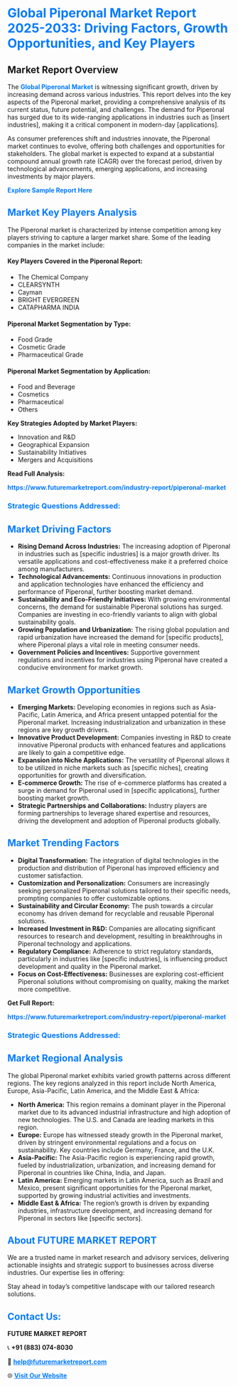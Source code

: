 <h1 style="color: #007BFF;">Global Piperonal Market Report 2025-2033: Driving Factors, Growth Opportunities, and Key Players</h1>

<section id="overview">
<h2>Market Report Overview</h2>
<p>The <a href="https://www.futuremarketreport.com/industry-report/piperonal-market" style="color: #007BFF; text-decoration: none;"><strong>Global Piperonal Market</strong></a> is witnessing significant growth, driven by increasing demand across various industries. This report delves into the key aspects of the Piperonal market, providing a comprehensive analysis of its current status, future potential, and challenges. The demand for Piperonal has surged due to its wide-ranging applications in industries such as [insert industries], making it a critical component in modern-day [applications].</p>
<p>As consumer preferences shift and industries innovate, the Piperonal market continues to evolve, offering both challenges and opportunities for stakeholders. The global market is expected to expand at a substantial compound annual growth rate (CAGR) over the forecast period, driven by technological advancements, emerging applications, and increasing investments by major players.</p>
</section>

<section id="overview">
<p><a href="https://www.futuremarketreport.com/request-sample/reportId=84957" style="color: #007BFF; text-decoration: none;"><strong>Explore Sample Report Here</strong></a></p>
</section>

<section id="key-players">
<h2 style="color: #007BFF;">Market Key Players Analysis</h2>
<p>The Piperonal market is characterized by intense competition among key players striving to capture a larger market share. Some of the leading companies in the market include:</p>
<h4>Key Players Covered in the Piperonal Report:</h4>
<ul><li>The Chemical Company</li><li>CLEARSYNTH</li><li>Cayman</li><li>BRIGHT EVERGREEN</li><li>CATAPHARMA INDIA</li></ul>
<h4>Piperonal Market Segmentation by Type:</h4>
<ul><li>Food Grade</li><li>Cosmetic Grade</li><li>Pharmaceutical Grade</li></ul>

<h4>Piperonal Market Segmentation by Application:</h4>
<ul><li>Food and Beverage</li><li>Cosmetics</li><li>Pharmaceutical</li><li>Others</li></ul>
<p><strong>Key Strategies Adopted by Market Players:</strong></p>
<ul>
<li>Innovation and R&D</li>
<li>Geographical Expansion</li>
<li>Sustainability Initiatives</li>
<li>Mergers and Acquisitions</li>
</ul>
</section>

<section>
<p><strong>Read Full Analysis: </strong></p><a href="https://www.futuremarketreport.com/industry-report/piperonal-market" style="color: #007BFF; text-decoration: none;"><strong>https://www.futuremarketreport.com/industry-report/piperonal-market</strong></a>
<h3 style="color: #007BFF;">Strategic Questions Addressed:</h3>
</section>

<section id="driving-factors">
<h2 style="color: #007BFF;">Market Driving Factors</h2>
<ul>
<li><strong>Rising Demand Across Industries:</strong> The increasing adoption of Piperonal in industries such as [specific industries] is a major growth driver. Its versatile applications and cost-effectiveness make it a preferred choice among manufacturers.</li>
<li><strong>Technological Advancements:</strong> Continuous innovations in production and application technologies have enhanced the efficiency and performance of Piperonal, further boosting market demand.</li>
<li><strong>Sustainability and Eco-Friendly Initiatives:</strong> With growing environmental concerns, the demand for sustainable Piperonal solutions has surged. Companies are investing in eco-friendly variants to align with global sustainability goals.</li>
<li><strong>Growing Population and Urbanization:</strong> The rising global population and rapid urbanization have increased the demand for [specific products], where Piperonal plays a vital role in meeting consumer needs.</li>
<li><strong>Government Policies and Incentives:</strong> Supportive government regulations and incentives for industries using Piperonal have created a conducive environment for market growth.</li>
</ul>
</section>

<section id="growth-opportunities">
<h2 style="color: #007BFF;">Market Growth Opportunities</h2>
<ul>
<li><strong>Emerging Markets:</strong> Developing economies in regions such as Asia-Pacific, Latin America, and Africa present untapped potential for the Piperonal market. Increasing industrialization and urbanization in these regions are key growth drivers.</li>
<li><strong>Innovative Product Development:</strong> Companies investing in R&D to create innovative Piperonal products with enhanced features and applications are likely to gain a competitive edge.</li>
<li><strong>Expansion into Niche Applications:</strong> The versatility of Piperonal allows it to be utilized in niche markets such as [specific niches], creating opportunities for growth and diversification.</li>
<li><strong>E-commerce Growth:</strong> The rise of e-commerce platforms has created a surge in demand for Piperonal used in [specific applications], further boosting market growth.</li>
<li><strong>Strategic Partnerships and Collaborations:</strong> Industry players are forming partnerships to leverage shared expertise and resources, driving the development and adoption of Piperonal products globally.</li>
</ul>
</section>

<section id="trending-factors">
<h2 style="color: #007BFF;">Market Trending Factors</h2>
<ul>
<li><strong>Digital Transformation:</strong> The integration of digital technologies in the production and distribution of Piperonal has improved efficiency and customer satisfaction.</li>
<li><strong>Customization and Personalization:</strong> Consumers are increasingly seeking personalized Piperonal solutions tailored to their specific needs, prompting companies to offer customizable options.</li>
<li><strong>Sustainability and Circular Economy:</strong> The push towards a circular economy has driven demand for recyclable and reusable Piperonal solutions.</li>
<li><strong>Increased Investment in R&D:</strong> Companies are allocating significant resources to research and development, resulting in breakthroughs in Piperonal technology and applications.</li>
<li><strong>Regulatory Compliance:</strong> Adherence to strict regulatory standards, particularly in industries like [specific industries], is influencing product development and quality in the Piperonal market.</li>
<li><strong>Focus on Cost-Effectiveness:</strong> Businesses are exploring cost-efficient Piperonal solutions without compromising on quality, making the market more competitive.</li>
</ul>
</section>

<section>
<p><strong>Get Full Report: </strong></p><a href="https://www.futuremarketreport.com/industry-report/piperonal-market" style="color: #007BFF; text-decoration: none;"><strong>https://www.futuremarketreport.com/industry-report/piperonal-market</strong></a>
<h3 style="color: #007BFF;">Strategic Questions Addressed:</h3>
</section>


<section id="regional-analysis">
<h2 style="color: #007BFF;">Market Regional Analysis</h2>
<p>The global Piperonal market exhibits varied growth patterns across different regions. The key regions analyzed in this report include North America, Europe, Asia-Pacific, Latin America, and the Middle East & Africa:</p>
<ul>
<li><strong>North America:</strong> This region remains a dominant player in the Piperonal market due to its advanced industrial infrastructure and high adoption of new technologies. The U.S. and Canada are leading markets in this region.</li>
<li><strong>Europe:</strong> Europe has witnessed steady growth in the Piperonal market, driven by stringent environmental regulations and a focus on sustainability. Key countries include Germany, France, and the U.K.</li>
<li><strong>Asia-Pacific:</strong> The Asia-Pacific region is experiencing rapid growth, fueled by industrialization, urbanization, and increasing demand for Piperonal in countries like China, India, and Japan.</li>
<li><strong>Latin America:</strong> Emerging markets in Latin America, such as Brazil and Mexico, present significant opportunities for the Piperonal market, supported by growing industrial activities and investments.</li>
<li><strong>Middle East & Africa:</strong> The region’s growth is driven by expanding industries, infrastructure development, and increasing demand for Piperonal in sectors like [specific sectors].</li>
</ul>
</section>

<footer>
<h2 style="color: #007BFF;">About FUTURE MARKET REPORT</h2>
<p>We are a trusted name in market research and advisory services, delivering actionable insights and strategic support to businesses across diverse industries. Our expertise lies in offering:</p>

<p>Stay ahead in today’s competitive landscape with our tailored research solutions.</p>

<h2 style="color: #007BFF;">Contact Us:</h2>
<p><strong>FUTURE MARKET REPORT</strong></p>
<p>📞 <strong>+91 (883) 074-8030</strong></p>
<p>📧 <strong><a href="mailto:help@futuremarketreport.com" style="color: #007BFF;">help@futuremarketreport.com</a></strong></p>
<p>🌐 <strong><a href="https://www.futuremarketreport.com/" style="color: #007BFF;">Visit Our Website</a></strong></p>
</footer>